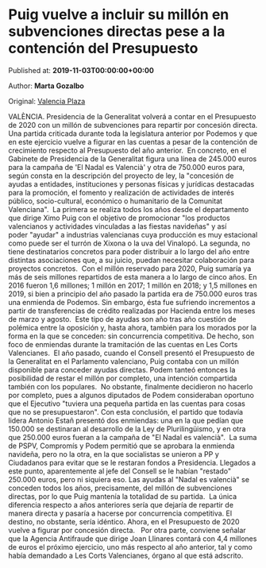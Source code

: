 
# Puig vuelve a incluir su millón en subvenciones directas pese a la contención del Presupuesto

Published at: **2019-11-03T00:00:00+00:00**

Author: **Marta Gozalbo**

Original: [Valencia Plaza](https://valenciaplaza.com/puig-vuelve-a-incluir-su-millon-en-subvenciones-directas-pese-a-la-contencion-del-presupuesto)

VALÈNCIA. Presidencia de la Generalitat volverá a contar en el Presupuesto de 2020 con un millón de subvenciones para repartir por concesión directa. Una partida criticada durante toda la legislatura anterior por Podemos y que en este ejercicio vuelve a figurar en las cuentas a pesar de la contención de crecimiento respecto al Presupuesto del año anterior. 
En concreto, en el Gabinete de Presidencia de la Generalitat figura una línea de 245.000 euros para la campaña de 'El Nadal es Valencià' y otra de 750.000 euros para, según consta en la descripción del proyecto de ley, la "concesión de ayudas a entidades, instituciones y personas físicas y jurídicas destacadas para la promoción, el fomento y realización de actividades de interés público, socio-cultural, económico o humanitario de la Comunitat Valenciana". 
La primera se realiza todos los años desde el departamento que dirige Ximo Puig con el objetivo de promocionar "los productos valencianos y actividades vinculadas a las fiestas navideñas" y así poder "ayudar" a industrias valencianas cuya producción es muy estacional como puede ser el turrón de Xixona o la uva del Vinalopó. La segunda, no tiene destinatarios concretos para poder distribuir a lo largo del año entre distintas asociaciones que, a su juicio, puedan necesitar colaboración para proyectos concretos. 
Con el millón reservado para 2020, Puig sumaría ya más de seis millones repartidos de esta manera a lo largo de cinco años. En 2016 fueron 1,6 millones; 1 millón en 2017; 1 millón en 2018; y 1,5 millones en 2019, si bien a principio del año pasado la partida era de 750.000 euros tras una enmienda de Podemos. Sin embargo, ésta fue sufriendo incrementos a partir de transferencias de crédito realizadas por Hacienda entre los meses de marzo y agosto. 
Este tipo de ayudas son año tras año cuestión de polémica entre la oposición y, hasta ahora, también para los morados por la forma en la que se conceden: sin concurrencia competitiva. De hecho, son foco de enmiendas durante la tramitación de las cuentas en Les Corts Valencianes. 
El año pasado, cuando el Consell presentó el Presupuesto de la Generalitat en el Parlamento valenciano, Puig contaba con un millón disponible para conceder ayudas directas. Podem tanteó entonces la posibilidad de restar el millón por completo, una intención compartida también con los populares. 
No obstante, finalmente decidieron no hacerlo por completo, pues a algunos diputados de Podem consideraban oportuno que el Ejecutivo "tuviera una pequeña partida en las cuentas para cosas que no se presupuestaron". Con esta conclusión, el partido que todavía lidera Antonio Estañ presentó dos enmiendas: una en la que pedían que 150.000 se destinaran al desarrollo de la Ley de Plurilingüismo, y en otra que 250.000 euros fueran a la campaña de "El Nadal es valencià". 
La suma de PSPV, Compromís y Podem permitió que se aprobara la enmienda navideña, pero no la otra, en la que socialistas se unieron a PP y Ciudadanos para evitar que se le restaran fondos a Presidencia. Llegados a este punto, aparentemente al jefe del Consell se le habían "restado" 250.000 euros, pero ni siquiera eso. Las ayudas al "Nadal es valencià" se conceden todos los años, precisamente, del millón de subvenciones directas, por lo que Puig mantenía la totalidad de su partida. 
La única diferencia respecto a años anteriores sería que dejaría de repartir de manera directa y pasaría a hacerse por concurrencia competitiva. El destino, no obstante, sería idéntico. Ahora, en el Presupuesto de 2020 vuelve a figurar por concesión directa.  
Por otra parte, conviene señalar que la Agencia Antifraude que dirige Joan Llinares contará con 4,4 millones de euros el próximo ejercicio, uno más respecto al año anterior, tal y como había demandado a Les Corts Valencianes, órgano al que está adscrito. 
